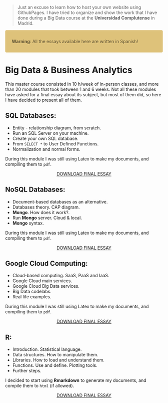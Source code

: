 > Just an excuse to learn how to host your own website using GithubPages.
> I have tried to organize and show the work that I have done during a Big Data course at the **Universidad Complutense** in Madrid.

<div style = "color: #5c5032; background-color: #dec27a; position: relative; padding: .75rem 1.25rem; margin-bottom: 1rem; border: 1px solid transparent; border-radius: .25rem;" >
  
  <b>Warning</b>:  All the essays available here are written in Spanish!

</div>

# Big Data & Business Analytics
This master course consisted in 10 h/week of in-person classes, and more than 20 modules that took between 1 and 6 weeks. Not all these modules have asked for a final essay about its subject, but most of them did, so here I have decided to present all of them.

## SQL Databases:

* Entity - relationship diagram, from scratch.
* Run an SQL Server on your machine.
* Create your own SQL database.
* From `SELECT *` to User Defined Functions.
* Normalization and normal forms.

During this module I was still using Latex to make my documents, and compiling them to `pdf`.

<p align="center">
<a class="btn" href="https://github.com/santibreo/BigData-BA_mastering/raw/master/essays/01_SQL_bbdd.pdf">
DOWNLOAD FINAL ESSAY
</a>
</p>

## NoSQL Databases:

* Document-based databases as an alternative.
* Databases theory. CAP diagram.
* **Mongo**. How does it work?.
* Run **Mongo** server. Cloud & local.
* **Mongo** syntax.

During this module I was still using Latex to make my documents, and compiling them to `pdf`.

<p align="center">
<a class="btn" href="https://github.com/santibreo/BigData-BA_mastering/raw/master/essays/02_NoSQL_bbdd.pdf">
DOWNLOAD FINAL ESSAY
</a>
</p>

## Google Cloud Computing:

* Cloud-based computing. SaaS, PaaS and IaaS.
* Google Cloud main services.
* Google Cloud Big Data services.
* Big Data codelabs.
* Real life examples.

During this module I was still using Latex to make my documents, and compiling them to `pdf`.

<p align="center">
<a class="btn" href="https://github.com/santibreo/BigData-BA_mastering/raw/master/essays/03_GCP.pdf">
DOWNLOAD FINAL ESSAY
</a>
</p>

## R:

* Introduction. Statistical language.
* Data structures. How to manipulate them.
* Libraries. How to load and understand them.
* Functions. Use and define. Plotting tools.
* Further steps.

I decided to start using **Rmarkdown** to generate my documents, and
compile them to `html` (if allowed).

<p align="center">
<a class="btn" href="https://github.com/santibreo/BigData-BA_mastering/raw/master/essays/04_R.html">
DOWNLOAD FINAL ESSAY
</a>
</p>
